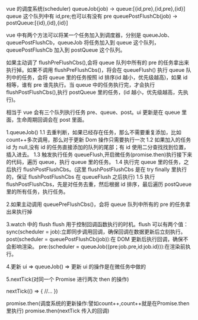 vue 的调度系统(scheduler)
queueJob(job) -> queue:[{id,pre},{id,pre},{id}] queue 这个队列中有 id,pre;也可以有没有 pre
queuePostFlushCb(job) -> postQueue:[{id},{id},{id}]

vue 中有两个方法可以将某一个任务加入到调度器，分别是 queueJob、queuePostFlushCb，queueJob 将任务加入到 queue 这个队列，queuePostFlushCb 加入到 postQueue 这个队列。

如果主动调了 flushPreFlushCbs(),会将 queue 队列中所有的 pre 的任务拿出来执行掉。如果不调用 flushPreFlushCbs()，将会在 queueFlush() 执行 queue 队列中的任务，会将 queue 里的任务按照 id 排序(id 越小，优先级越高)，如果 id 相等，谁有 pre 谁先执行。当 queue 中的任务执行完，才会执行 flushPostFlushCbs(),执行 postQueue 里的任务，(id 越小，优先级越高，先执行)。

相当于 vue 会有三个队列执行任务 pre、queue、post。ui 更新是在 queue 里面，生命周期回调会在 post 里面。

1.queueJob()
1.1 去重判断，如果已经存在任务，那么不需要重复添加，比如 count++多次调用，那么对于更新 Dom 操作只需要执行一次
1.2 如果加入的任务 id 为 null,没有 id 的任务直接添加的队列的尾部；有 id 使用二分查找找到位置，插入进去。
1.3 触发执行任务 queueFlush,开启微任务(promise.then)执行接下来的代码，遍历 queue，执行 queue 里的任务。
1.4 执行完 queue 里的任务，之后执行 flushPostFlushCbs。(这里 flushPostFlushCbs 是在 try finally 里执行的，保证 flushPostFlushCbs 在 queueFlush 之后执行)
1.5 执行 flushPostFlushCbs，先是对任务去重，然后根据 id 排序，最后遍历 postQueue 里的所有任务，执行任务。

2.如果主动调用 queuePreFlushCbs()，会将 queue 队列中所有的 pre 的任务拿出来执行掉

3.watch 中的 flush
flush 用于控制回调函数执行的时机。flush 可以有两个值：
sync(scheduler = job):立即同步调用回调，确保回调在数据更新后立刻执行。
post(scheduler = queuePostFlushCb(job)):在 DOM 更新后执行回调，确保不会影响渲染。
pre:(scheduler = queueJob({pre:job.pre,id:job.id})):在渲染前执行。

4.更新 ui => queueJob() => 更新 ui 的操作是在微任务中做的

5.nextTick(对同一个 Promise 进行两次 then 的操作)

nextTick(() => {
//...
})

promise.then(调度系统的更新操作:譬如count++,count++就是在Promise.then里执行)
promise.then(nextTick 传入的回调)
